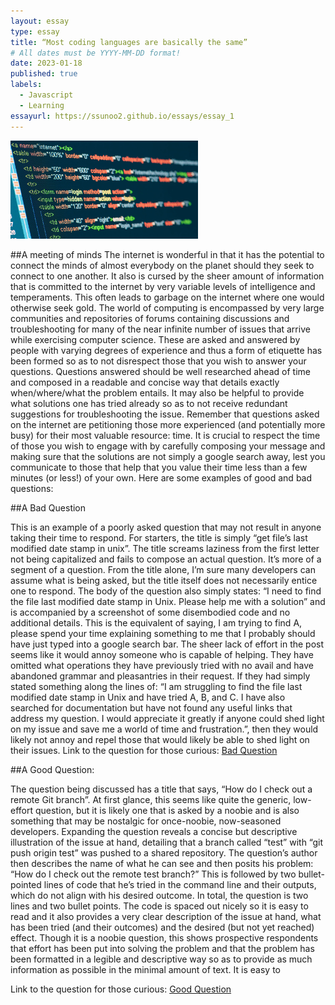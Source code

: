 ```yaml
---
layout: essay
type: essay
title: “Most coding languages are basically the same”
# All dates must be YYYY-MM-DD format!
date: 2023-01-18
published: true
labels:
  - Javascript
  - Learning
essayurl: https://ssunoo2.github.io/essays/essay_1
---
```

  
 
  <img width="300px" class="rounded float-start pe-4" src="../img/webentwicklung-t.jpg">

##A meeting of minds
The internet is wonderful in that it has the potential to connect the minds of almost everybody on the planet should they seek to connect to one another. It also is cursed by the sheer amount of information that is committed to the internet by very variable levels of intelligence and temperaments. This often leads to garbage on the internet where one would otherwise seek gold. 
	The world of computing is encompassed by very large communities and repositories of forums containing discussions and troubleshooting for many of the near infinite number of issues that arrive while exercising computer science. These are asked and answered by people with varying degrees of experience and thus a form of etiquette has been formed so as to not disrespect those that you wish to answer your questions.
	Questions answered should be well researched ahead of time and composed in a readable and concise way that details exactly when/where/what the problem entails. It may also be helpful to provide what solutions one has tried already so as to not receive redundant suggestions for troubleshooting the issue. 
	Remember that questions asked on the internet are petitioning those more experienced (and potentially more busy) for their most valuable resource: time. It is crucial to respect the time of those you wish to engage with by carefully composing your message and making sure that the solutions are not simply a google search away, lest you communicate to those that help that you value their time less than a few minutes (or less!) of your own. 
	Here are some examples of good and bad questions:

##A Bad Question

This is an example of a poorly asked question that may not result in anyone taking their time to respond. For starters, the title is simply “get file’s last modified date stamp in unix”. The title screams laziness from the first letter not being capitalized and fails to compose an actual question. It’s more of a segment of a question. From the title alone, I’m sure many developers can assume what is being asked, but the title itself does not necessarily entice one to respond. 
The body of the question also simply states: “I need to find the file last modified date stamp in Unix. Please help me with a solution” and is accompanied by a screenshot of some disembodied code and no additional details. This is the equivalent of saying, I am trying to find A, please spend your time explaining something to me that I probably should have just typed into a google search bar.
The sheer lack of effort in the post seems like it would annoy someone who is capable of helping. They have omitted what operations they have previously tried with no avail and have abandoned grammar and pleasantries in their request. If they had simply stated something along the lines of: “I am struggling to find the file last modified date stamp in Unix and have tried A, B, and C. I have also searched for documentation but have not found any useful links that address my question. I would appreciate it greatly if anyone could shed light on my issue and save me a world of time and frustration.”, then they would likely not annoy and repel those that would likely be able to shed light on their issues.
Link to the question for those curious: 
[Bad Question](https://stackoverflow.com/questions/75255241/get-files-last-modified-date-stamp-in-unix)


##A Good Question:

The question being discussed has a title that says, “How do I check out a remote Git branch”. At first glance, this seems like quite the generic, low-effort question, but it is likely one that is asked by a noobie and is also something that may be nostalgic for once-noobie, now-seasoned developers.
	Expanding the question reveals a concise but descriptive illustration of the issue at hand, detailing that a branch called “test” with “git push origin test” was pushed to a shared repository. The question’s author then describes the name of what he can see and then posits his problem: “How do I check out the remote test branch?” This is followed by two bullet-pointed lines of code that he’s tried in the command line and their outputs, which do not align with his desired outcome. 
In total, the question is two lines and two bullet points. The code is spaced out nicely so it is easy to read and it also provides a very clear description of the issue at hand, what has been tried (and their outcomes) and the desired (but not yet reached) effect. Though it is a noobie question, this shows prospective respondents that effort has been put into solving the problem and that the problem has been formatted in a legible and descriptive way so as to provide as much information as possible in the minimal amount of text. It is easy to 

Link to the question for those curious: 
[Good Question](https://stackoverflow.com/questions/1783405/how-do-i-check-out-a-remote-git-branch)
